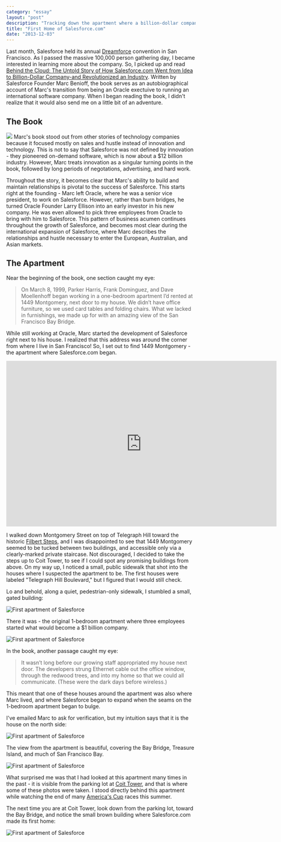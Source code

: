 ```yaml
---
category: "essay"
layout: "post"
description: "Tracking down the apartment where a billion-dollar company began"
title: "First Home of Salesforce.com"
date: "2013-12-03"
---
```


Last month, Salesforce held its annual [Dreamforce](http://www.salesforce.com/dreamforce/DF13/) convention in San Francisco. As I passed the massive 100,000 person gathering day, I became interested in learning more about the company. So, I picked up and read [Behind the Cloud: The Untold Story of How Salesforce.com Went from Idea to Billion-Dollar Company-and Revolutionized an Industry](http://www.amazon.com/gp/product/B002PJ4SU2/ref=as_li_qf_sp_asin_il_tl?ie=UTF8&camp=1789&creative=9325&creativeASIN=B002PJ4SU2&linkCode=as2&tag=sagacionlook-20). Written by Salesforce Founder Marc Benioff, the book serves as an autobiographical account of Marc's transition from being an Oracle exectuive to running an international software company. When I  began reading the book, I didn't realize that it would also send me on a little bit of an adventure. 


## The Book

<a href="http://www.amazon.com/gp/product/B002PJ4SU2/ref=as_li_qf_sp_asin_il?ie=UTF8&camp=1789&creative=9325&creativeASIN=B002PJ4SU2&linkCode=as2&tag=sagacionlook-20"><img class="img-float" border="0" src="http://ws-na.amazon-adsystem.com/widgets/q?_encoding=UTF8&ASIN=B002PJ4SU2&Format=_SL110_&ID=AsinImage&MarketPlace=US&ServiceVersion=20070822&WS=1&tag=sagacionlook-20" ></a>
Marc's book stood out from other stories of technology companies because it focused mostly on sales and hustle instead of innovation and technology. This is not to say that Salesforce was not defined by innovation - they pioneered on-demand software, which is now about a $12 billion industry. However, Marc treats innovation as a singular turning points in the book, followed by long periods of negotations, advertising, and hard work. 

Throughout the story, it becomes clear that Marc's ability to build and maintain relationships is pivotal to the success of Salesforce. This starts right at the founding - Marc left Oracle, where he was a senior vice president, to work on Salesforce. However, rather than burn bridges, he turned Oracle Founder Larry Ellison into an early investor in his new company. He was even allowed to pick three employees from Oracle to bring with him to Salesforce. This pattern of business acumen continues throughout the growth of Salesforce, and becomes most clear during the international expansion of Salesforce, where Marc describes the relationships and hustle necessary to enter the European, Australian, and Asian markets. 

## The Apartment

Near the beginning of the book, one section caught my eye: 


> On March 8, 1999, Parker Harris, Frank Dominguez, and Dave Moellenhoff began working in a one-bedroom apartment I’d rented at 1449 Montgomery, next door to my house. We didn’t have office furniture, so we used card tables and folding chairs. What we lacked in furnishings, we made up for with an amazing view of the San Francisco Bay Bridge.

While still working at Oracle, Marc started the development of Salesforce right next to his house. I realized that this address was around the corner from where I live in San Francisco! So, I set out to find 1449  Montgomery - the apartment where Salesforce.com began. 

<iframe width="720" height="440" class="full" frameborder="0" scrolling="no" marginheight="0" marginwidth="0" src="https://maps.google.com/maps?f=q&amp;source=s_q&amp;hl=en&amp;geocode=&amp;q=1449+Montgomery+Street,+San+Francisco,+CA&amp;aq=0&amp;oq=1449+Montgomery&amp;sll=37.7577,-122.4376&amp;sspn=0.20276,0.363579&amp;ie=UTF8&amp;hq=&amp;hnear=1449+Montgomery+St,+San+Francisco,+California+94133&amp;t=m&amp;z=14&amp;iwloc=A&amp;output=embed"></iframe>

I walked down Montgomery Street on top of Telegraph Hill toward the historic <a href="http://en.wikipedia.org/wiki/Filbert_Street_(San_Francisco)">Filbert Steps</a>, and I was disappointed to see that 1449 Montgomery seemed to be tucked between two buildings, and accessible only via a clearly-marked private staircase. Not discouraged, I decided to take the steps up to Coit Tower, to see if I could spot any promising buildings from above. On my way up, I noticed a small, public sidewalk that shot into the houses where I suspected the apartment to be. The first houses were labeled "Telegraph Hill Boulevard," but I figured that I would still check. 

Lo and behold, along a quiet, pedestrian-only sidewalk, I stumbled a small, gated building:

<img src="/images/salesforce/1.jpg" alt="First apartment of Salesforce" class="full"/>

There it was - the original 1-bedroom apartment where three employees started what would become a $1 billion company.

<img src="/images/salesforce/2.jpg" alt="First apartment of Salesforce" class="full"/>

In the book, another passage caught my eye:

> It wasn’t long before our growing staff appropriated my house next door. The developers strung Ethernet cable out the office window, through the redwood trees, and into my home so that we could all communicate. (These were the dark days before wireless.)

This meant that one of these houses around the apartment was also where Marc lived, and where Salesforce began to expand when the seams on the 1-bedroom apartment began to bulge. 

I've emailed Marc to ask for verification, but my intuition says that it is the house on the north side:

<img src="/images/salesforce/3.jpg" alt="First apartment of Salesforce" class="full"/>

The view from the apartment is beautiful, covering the Bay Bridge, Treasure Island, and much of San Francisco Bay.

<img src="/images/salesforce/4.jpg" alt="First apartment of Salesforce" class="full"/>

What surprised me was that I had looked at this apartment many times in the past - it is visible from the parking lot at [Coit Tower](http://en.wikipedia.org/wiki/Coit_Tower), and that is where some of these photos were taken. I stood directly behind this apartment while watching the end of many [America's Cup](http://www.americascup.com/) races this summer. 

The next time you are at Coit Tower, look down from the parking lot, toward the Bay Bridge, and notice the small brown building where Salesforce.com made its first home:

<img src="/images/salesforce/5.jpg" alt="First apartment of Salesforce" class="full"/>
